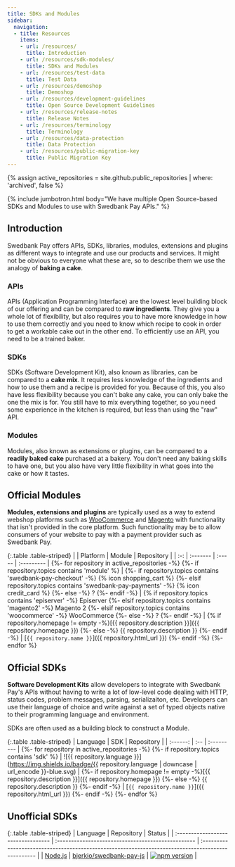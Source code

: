 ```yaml
---
title: SDKs and Modules
sidebar:
  navigation:
  - title: Resources
    items:
    - url: /resources/
      title: Introduction
    - url: /resources/sdk-modules/
      title: SDKs and Modules
    - url: /resources/test-data
      title: Test Data
    - url: /resources/demoshop
      title: Demoshop
    - url: /resources/development-guidelines
      title: Open Source Development Guidelines
    - url: /resources/release-notes
      title: Release Notes
    - url: /resources/terminology
      title: Terminology
    - url: /resources/data-protection
      title: Data Protection
    - url: /resources/public-migration-key
      title: Public Migration Key
---
```


{% assign active_repositories = site.github.public_repositories | where: 'archived', false %}

{% include jumbotron.html body="We have multiple Open Source-based SDKs and
Modules to use with Swedbank Pay APIs." %}

## Introduction

Swedbank Pay offers APIs, SDKs, libraries, modules, extensions and plugins as
different ways to integrate and use our products and services. It might not
be obvious to everyone what these are, so to describe them we use the analogy
of **baking a cake**.

### APIs

APIs (Application Programming Interface) are the lowest level building block of
our offering and can be compared to **raw ingredients**. They give you a whole
lot of flexibility, but also requires you to have more knowledge in how to use
them correctly and you need to know which recipe to cook in order to get a
workable cake out in the other end. To efficiently use an API, you need to be
a trained baker.

### SDKs

SDKs (Software Development Kit), also known as libraries, can be compared to
a **cake mix**. It requires less knowledge of the ingredients and how to use
them and a recipe is provided for you. Because of this, you also have less
flexibility because you can't bake any cake, you can only bake the one the mix
is for. You still have to mix everything together, so you need some experience
in the kitchen is required, but less than using the "raw" API.

### Modules

Modules, also known as extensions or plugins, can be compared to a **readily
baked cake** purchased at a bakery. You don't need any baking skills to have
one, but you also have very little flexibility in what goes into the cake or
how it tastes.

## Official Modules

**Modules, extensions and plugins** are typically used as a way to extend
webshop platforms such as [WooCommerce][woocommerce] and [Magento][magento] with
functionality that isn't provided in the core platform. Such functionality may
be to allow consumers of your website to pay with a payment provider such as
Swedbank Pay.

{:.table .table-striped}
|     | Platform | Module | Repository |
| :-: | :------- | :----- | :--------- |
{%- for repository in active_repositories -%}
  {%- if repository.topics contains 'module' %}
|   {%- if repository.topics contains 'swedbank-pay-checkout' -%} {% icon shopping_cart %}
    {%- elsif repository.topics contains 'swedbank-pay-payments' -%} {% icon credit_card %}
    {%- else -%} ?
    {%- endif -%}
|   {% if repository.topics contains 'episerver' -%} Episerver
    {%- elsif repository.topics contains 'magento2' -%} Magento 2
    {%- elsif repository.topics contains 'woocommerce' -%} WooCommerce
    {%- else -%} ?
    {%- endif -%}
|   {% if repository.homepage != empty -%}[{{ repository.description }}]({{ repository.homepage }})
    {%- else -%} {{ repository.description }}
    {%- endif -%} | [`{{ repository.name }}`]({{ repository.html_url }})
  {%- endif -%}
{%- endfor %}

## Official SDKs

**Software Development Kits** allow developers to integrate with Swedbank Pay's
APIs without having to write a lot of low-level code dealing with HTTP, status
codes, problem messages, parsing, serializaiton, etc. Developers can use their
language of choice and write against a set of typed objects native to their
programming language and environment.

SDKs are often used as a building block to construct a Module.

{:.table .table-striped}
| Language | SDK | Repository |
| :------: | :-- | :--------- |
{%- for repository in active_repositories -%}
  {%- if repository.topics contains 'sdk' %}
| ![{{ repository.language }}](https://img.shields.io/badge/{{ repository.language | downcase | url_encode }}-blue.svg) |
    {%- if repository.homepage != empty -%}[{{ repository.description }}]({{ repository.homepage }})
    {%- else -%} {{ repository.description }}
    {%- endif -%} | [`{{ repository.name }}`]({{ repository.html_url }})
  {%- endif -%}
{%- endfor %}

## Unofficial SDKs

{:.table .table-striped}
| Language                           | Repository                                         | Status                                                                                             |
| :--------------------------------- | :------------------------------------------------- | :------------------------------------------------------------------------------------------------- |
| [Node.js][bjerkio-swedbank-pay-js] | [bjerkio/swedbank-pay-js][bjerkio-swedbank-pay-js] | [![npm version](https://badge.fury.io/js/swedbank-pay.svg)](https://badge.fury.io/js/swedbank-pay) |

[woocommerce]: https://woocommerce.com/
[magento]: https://magento.com/
[swedbank-pay-sdk-php]: https://github.com/SwedbankPay/swedbank-pay-sdk-php
[swedbank-pay-sdk-php-packagist-badge]: https://poser.pugx.org/swedbank-pay/swedbank-pay-sdk-php/version
[swedbank-pay-sdk-php-packagist]: https://packagist.org/packages/swedbank-pay/swedbank-pay-sdk-php
[swedbank-pay-sdk-dotnet]: https://github.com/SwedbankPay/swedbank-pay-sdk-dotnet
[swedbank-pay-sdk-ios]: https://github.com/SwedbankPay/swedbank-pay-sdk-ios
[swedbank-pay-sdk-android]: https://github.com/SwedbankPay/swedbank-pay-sdk-android
[bjerkio-swedbank-pay-js]: https://github.com/bjerkio/swedbank-pay-js
